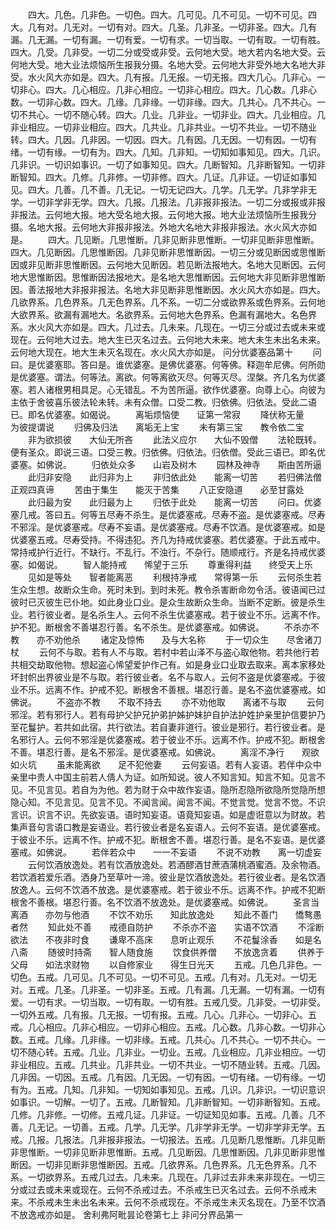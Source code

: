 <!-- { "loadSidebar": true } -->
　　四大。几色。几非色。一切色。四大。几可见。几不可见。一切不可见。四大。几有对。几无对。一切有对。四大。几圣。几非圣。一切非圣。四大。几有漏。几无漏。一切有漏。一切有爱。一切有求。一切当取。一切有取。一切有胜。四大。几受。几非受。一切二分或受或非受。云何地大受。地大若内名地大受。云何地大受。地大业法烦恼所生报我分摄。名地大受。云何地大非受外地大名地大非受。水火风大亦如是。四大。几有报。几无报。一切无报。四大几心。几非心。一切非心。四大。几心相应。几非心相应。一切非心相应。四大。几心数。几非心数。一切非心数。四大。几缘。几非缘。一切非缘。四大。几共心。几不共心。一切不共心。一切不随心转。四大。几业。几非业。一切非业。四大。几业相应。几非业相应。一切非业相应。四大。几共业。几非共业。一切不共业。一切不随业转。四大。几因。几非因。一切因。四大。几有因。几无因。一切有因。一切有绪。一切有缘。一切有为。四大。几知。几非知。一切知如事知见。四大。几识。几非识。一切识如事识。一切了如事知见。四大。几断智知。几非断智知。一切非断智知。四大。几修。几非修。一切非修。四大。几证。几非证。一切证如事知见。四大。几善。几不善。几无记。一切无记四大。几学。几无学。几非学非无学。一切非学非无学。四大。几报。几报法。几非报非报法。一切二分或报或非报非报法。云何地大报。地大受名地大报。云何地大报。地大业法烦恼所生报我分摄。名地大报。云何地大非报非报法。外地大名地大非报非报法。水火风大亦如是。
　　四大。几见断。几思惟断。几非见断非思惟断。一切非见断非思惟断。四大。几见断因。几思惟断因。几非见断非思惟断因。一切三分或见断因或思惟断因或非见断非思惟断因。云何地大见断因。若见断法报地大。名地大见断因。云何地大思惟断因。思惟断因法报地大。是名地大思惟断因。云何地大非见断非思惟断因。善法报地大非报非报法。名地大非见断非思惟断因。水火风大亦如是。四大。几欲界系。几色界系。几无色界系。几不系。一切二分或欲界系或色界系。云何地大欲界系。欲漏有漏地大。名欲界系。云何地大色界系。色漏有漏地大。名色界系。水火风大亦如是。四大。几过去。几未来。几现在。一切三分或过去或未来或现在。云何地大过去。地大生已灭名过去。云何地大未来。地大未生未出名未来。云何地大现在。地大生未灭名现在。水火风大亦如是。
问分优婆塞品第十
　　问曰。是优婆塞耶。答曰是。谁优婆塞。是佛优婆塞。何等佛。释迦牟尼佛。何所勋是优婆塞。谓法。何等法。离欲。何等离欲灭尽。何等灭尽。涅槃。齐几名为优婆塞。若人诸根男相具足。心无错乱。不为苦所逼。欲作优婆塞。向尊上心。向彼为主依于舍彼喜乐彼法轮未转。未有众僧。口受二教。归依佛。归依法。受此二语已。即名优婆塞。如偈说。
　　离垢烦恼使　　证第一常寂
　　降伏称无量　　为彼提谓说
　　归佛及归法　　离垢无上宝
　　未有第三宝　　教令依二宝
　　非为欲损彼　　大仙无所吝
　　此法义应尔　　大仙不毁僧
　　法轮既转。便有圣众。即说三语。口受三教。归依佛。归依法。归依僧。受此三语已。即名优婆塞。如佛说。
　　归依处众多　　山岩及树木
　　园林及神寺　　斯由苦所逼
　　此归非安隐　　此归非为上
　　非归依此处　　能离一切苦
　　若归佛法僧　　正观四真谛
　　苦由于集生　　能灭于苦集
　　八正安隐道　　必至甘露处
　　此归最为安　　此归最为上
　　归依于此处　　能离一切苦
　　问曰。优婆塞几戒。答曰五。何等五尽寿不杀生。是优婆塞戒。尽寿不盗。是优婆塞戒。尽寿不邪淫。是优婆塞戒。尽寿不妄语。是优婆塞戒。尽寿不饮酒。是优婆塞戒。如是优婆塞五戒。尽寿受持。不得违犯。齐几为持戒优婆塞。若优婆塞。于此五戒中。常持戒护行近行。不缺行。不乱行。不浊行。不杂行。随顺戒行。齐是名持戒优婆塞。如偈说。
　　智人能持戒　　悕望于三乐
　　尊重得利益　　终受天上乐
　　见如是等处　　智者能离恶
　　利根持净戒　　常得第一乐
　　云何杀生若生众生想。故断众生命。死时未到。到时未死。教令杀害断命勿令活。彼语闻已过彼时已灭彼生已仆地。如此身业口业。是众生故断众生命。当断不定断。彼是杀生业。若行彼业者。是名杀生人。云何不杀生优婆塞戒。若于彼业不乐。远离不作。护不犯。断根舍不善堪忍行善。名不杀生。是优婆塞戒。如佛说。
　　不杀亦不教　　亦不劝他杀
　　诸定及惊怖　　及与大名称
　　于一切众生　　尽舍诸刀杖
　　云何不与取。若有人不与取。若村中若山泽不与盗心取他物。若共他行若共相交劫取他物。想起盗心悕望爱护作己有。如是身业口业取去取来。离本家移处坏封帜出界彼业是不与取。若行彼业者。名不与取人。云何不盗是优婆塞戒。于彼业不乐。远离不作。护戒不犯。断根舍不善根。堪忍行善。是名不盗优婆塞戒。如佛说。
　　不盗亦不教　　不取不持去
　　亦不劝他取　　离诸不与取
　　云何邪淫。若有邪行人。若有母护父护兄护弟护姊护妹护自护法护姓护亲里护信要护乃至花鬘护。若共如此宿。共行欲法。若自妻非道行。彼业是邪行。若行彼业者。是名邪行人。云何不邪淫是优婆塞戒。若于彼业不乐。远离不作。护戒不犯。断根舍不善。堪忍行善。是名不邪淫。是优婆塞戒。如佛说。
　　离淫不净行　　观欲如火坑
　　虽未能离欲　　足不犯他妻
　　云何妄语。若有人妄语。若伴中众中亲里中贵人中国主前若人倩人为证。如所知说。彼人不知言知。知言不知。见言不见。不见言见。若自为为他。若为财于众中故作妄语。隐所忍隐所欲隐所觉隐所想隐心知。不见言见。见言不见。不闻言闻。闻言不闻。不觉言觉。觉言不觉。不识言识。识言不识。先欲妄语。语时知妄语。语竟知妄语。如是虚诳意以为财故。若集声音句言语口教是妄语业。若行彼业者是名妄语人。云何不妄语。是优婆塞戒。于彼业不乐。远离不作。护戒不犯。断根舍不善。堪忍行善。是名不妄语。是优婆塞戒。如佛说。
　　若伴若众中　　一一不妄语
　　不说不劝教　　离一切虚妄
　　云何饮酒放逸处。若有饮酒放逸处。若酒醪酒甘蔗酒蒲桃酒蜜酒。及余物酒。若饮酒若爱乐酒。洒身乃至草叶一渧。彼业是饮酒放逸处。若行彼业者。是名饮酒放逸人。云何不饮酒不放逸。是优婆塞戒。若于彼业不乐。远离不作。护戒不犯断根舍不善根。堪忍行善。名不饮酒不放逸处。是优婆塞戒。如佛说。
　　圣言当离酒　　亦勿与他酒
　　不饮不劝乐　　知此放逸处
　　知此不善门　　憍骜愚者然
　　知此处不善　　戒德自防护
　　不杀亦不盗　　实语不饮酒
　　不淫断欲法　　不夜非时食
　　谦卑不高床　　息听止观乐
　　不花鬘涂香　　如是名八斋
　　随彼时持斋　　智人随食施
　　饮食供养僧　　不放逸贪着
　　供养于父母　　如法求财物
　　以自修家业　　得生日光天
　　五戒。几色几非色。一切色。五戒。几可见。几不可见。一切不可见。五戒。几有对。几无对。一切无对。五戒。几圣。几非圣。一切非圣。五戒。几有漏。几无漏。一切有漏。一切有爱。一切有求。一切当取。一切有取。一切有胜。五戒几受。几非受。一切非受。一切外五戒。几有报。几无报。一切有报。五戒。几心。几非心。一切非心。五戒。几心相应。几非心相应。一切非心相应。五戒。几心数。几非心数。一切非心数。五戒。几缘。几非缘。一切非缘。五戒。几共心。几不共心。一切不共心。一切不随心转。五戒。几业。几非业。一切业。五戒。几业相应。几非业相应。一切非业相应。五戒。几共业。几非共业。一切不共业。一切不随业转。五戒。几因。几非因。一切因。五戒。几有因。几无因。一切有因。一切有绪。一切有缘。一切有为。五戒。几知。几非知。一切知如事知见。五戒。几识。几非识。一切识意识如事识。一切解。一切了。五戒。几断智知。几非断智知。一切非断智知。五戒。几修。几非修。一切修。五戒几证。几非证。一切证知见如事。五戒。几善。几不善。几无记。一切善。五戒。几学。几无学。几非学非无学。一切非学非无学。五戒。几报。几报法。几非报非报法。一切报法。五戒。几见断几思惟断。几非见断非思惟断。一切非见断非思惟断。五戒。几见断因。几思惟断因。几非见断非思惟断因。一切非见断非思惟断因。五戒。几欲界系。几色界系。几无色界系。几不系。一切欲界系。五戒几过去。几未来。几现在。几非过去非未来非现在。一切三分或过去或未来或现在。云何不杀戒过去。不杀戒生已灭名过去。云何不杀戒未来。不杀戒未生未出名未来。云何不杀戒现在。不杀戒生未灭名现在。乃至不饮酒不放逸戒亦如是。
舍利弗阿毗昙论卷第七上
非问分界品第一
